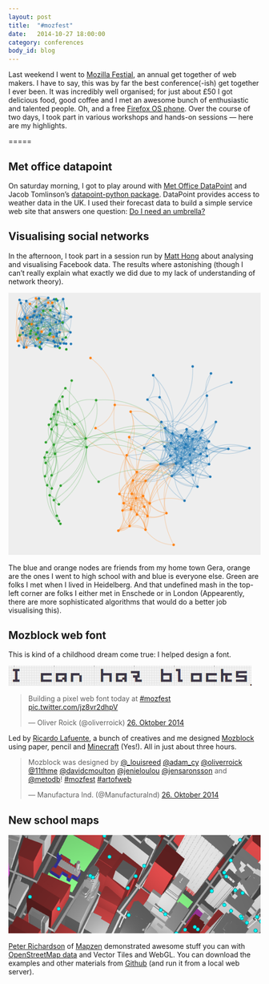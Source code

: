 ```yaml
---
layout: post
title:  "#mozfest"
date:   2014-10-27 18:00:00
category: conferences
body_id: blog
---
```


Last weekend I went to [Mozilla Festial](http://2014.mozillafestival.org/), an annual get together of web makers. I have to say, this was by far the best conference(-ish) get together I ever been. It was incredibly well organised; for just about £50 I got delicious food, good coffee and I met an awesome bunch of enthusiastic and talented people. Oh, and a free [Firefox OS phone](https://www.mozilla.org/en-US/firefox/os/). Over the course of two days, I took part in various workshops and hands-on sessions — here are my highlights.

=====

## Met office datapoint

On saturday morning, I got to play around with [Met Office DataPoint](http://www.metoffice.gov.uk/datapoint/) and Jacob Tomlinson’s [datapoint-python package](https://github.com/jacobtomlinson/datapoint-python). DataPoint provides access to weather data in the UK. I used their forecast data to build a simple service web site that answers one question: [Do I need an umbrella?](http://lab.oliverroick.de/umbrella/)

## Visualising social networks

In the afternoon, I took part in a session run by [Matt Hong](https://twitter.com/AllGoneMattHong) about analysing and visualising Facebook data.  The results where astonishing (though I can’t really explain what exactly we did due to my lack of understanding of network theory).

![My Facebook friend graph](/img/mozfest_facebook.png)

The blue and orange nodes are friends from my home town Gera, orange are the ones I went to high school with and blue is everyone else. Green are folks I met when I lived in Heidelberg. And that undefined mash in the top-left corner are folks I either met in Enschede or in London (Appearently, there are more sophisticated algorithms that would do a better job visualising this). 

## Mozblock web font

This is kind of a childhood dream come true: I helped design a font. 

[![Mozblock](/img/mozblock.png)](http://manufacturaindependente.com/blocktype/)

<div class="twitter">
<blockquote class="twitter-tweet" lang="de"><p>Building a pixel web font today at <a href="https://twitter.com/hashtag/mozfest?src=hash">#mozfest</a> <a href="http://t.co/jz8vr2dhpV">pic.twitter.com/jz8vr2dhpV</a></p>&mdash; Oliver Roick (@oliverroick) <a href="https://twitter.com/oliverroick/status/526369683197677568">26. Oktober 2014</a></blockquote>
<script async src="//platform.twitter.com/widgets.js" charset="utf-8"></script>
</div>

Led by [Ricardo Lafuente](https://twitter.com/rlaf), a bunch of creatives and me designed [Mozblock](http://manufacturaindependente.com/blocktype/) using paper, pencil and [Minecraft](https://minecraft.net/) (Yes!). All in just about three hours.

<div class="twitter">
<blockquote class="twitter-tweet" lang="de"><p>Mozblock was designed by <a href="https://twitter.com/_LouisReed">@_louisreed</a> <a href="https://twitter.com/Adam_CY">@adam_cy</a> <a href="https://twitter.com/oliverroick">@oliverroick</a> <a href="https://twitter.com/11thMe">@11thme</a> <a href="https://twitter.com/davidcmoulton">@davidcmoulton</a> <a href="https://twitter.com/jenieloulou">@jenieloulou</a> <a href="https://twitter.com/jensaronsson">@jensaronsson</a> and <a href="https://twitter.com/metodb">@metodb</a>! <a href="https://twitter.com/hashtag/mozfest?src=hash">#mozfest</a> <a href="https://twitter.com/hashtag/artofweb?src=hash">#artofweb</a></p>&mdash; Manufactura Ind. (@ManufacturaInd) <a href="https://twitter.com/ManufacturaInd/status/526380048241397762">26. Oktober 2014</a></blockquote>
<script async src="//platform.twitter.com/widgets.js" charset="utf-8"></script>
</div>

## New school maps

![OSM webgl](/img/osm_webgl.png)

[Peter Richardson](https://twitter.com/mxxtxr) of [Mapzen](https://mapzen.com/) demonstrated awesome stuff you can with [OpenStreetMap data](http://osm.org) and Vector Tiles and WebGL.  You can download the examples and other materials from [Github](https://github.com/tangrams/osm-webgl-demos) (and run it from a local web server).
